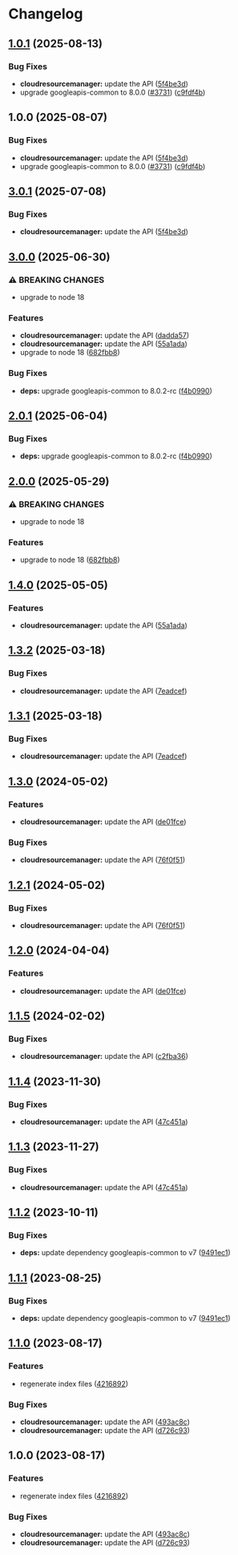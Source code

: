 # Changelog

## [1.0.1](https://github.com/googleapis/google-api-nodejs-client/compare/cloudresourcemanager-v1.0.0...cloudresourcemanager-v1.0.1) (2025-08-13)


### Bug Fixes

* **cloudresourcemanager:** update the API ([5f4be3d](https://github.com/googleapis/google-api-nodejs-client/commit/5f4be3db60a2d50f99f55df431967729126d306a))
* upgrade googleapis-common to 8.0.0  ([#3731](https://github.com/googleapis/google-api-nodejs-client/issues/3731)) ([c9fdf4b](https://github.com/googleapis/google-api-nodejs-client/commit/c9fdf4b34d6c9bcf608eee35dd281d4680be9797))

## 1.0.0 (2025-08-07)


### Bug Fixes

* **cloudresourcemanager:** update the API ([5f4be3d](https://github.com/googleapis/google-api-nodejs-client/commit/5f4be3db60a2d50f99f55df431967729126d306a))
* upgrade googleapis-common to 8.0.0  ([#3731](https://github.com/googleapis/google-api-nodejs-client/issues/3731)) ([c9fdf4b](https://github.com/googleapis/google-api-nodejs-client/commit/c9fdf4b34d6c9bcf608eee35dd281d4680be9797))

## [3.0.1](https://github.com/googleapis/google-api-nodejs-client/compare/cloudresourcemanager-v3.0.0...cloudresourcemanager-v3.0.1) (2025-07-08)


### Bug Fixes

* **cloudresourcemanager:** update the API ([5f4be3d](https://github.com/googleapis/google-api-nodejs-client/commit/5f4be3db60a2d50f99f55df431967729126d306a))

## [3.0.0](https://github.com/googleapis/google-api-nodejs-client/compare/cloudresourcemanager-v2.0.1...cloudresourcemanager-v3.0.0) (2025-06-30)


### ⚠ BREAKING CHANGES

* upgrade to node 18

### Features

* **cloudresourcemanager:** update the API ([dadda57](https://github.com/googleapis/google-api-nodejs-client/commit/dadda572d7f3a74175506039446864810fcf3300))
* **cloudresourcemanager:** update the API ([55a1ada](https://github.com/googleapis/google-api-nodejs-client/commit/55a1ada1d92bf427922430c31028c5cffae7216b))
* upgrade to node 18 ([682fbb8](https://github.com/googleapis/google-api-nodejs-client/commit/682fbb869189ae92b3e9a194d37d0548af0c1f92))


### Bug Fixes

* **deps:** upgrade googleapis-common to 8.0.2-rc ([f4b0990](https://github.com/googleapis/google-api-nodejs-client/commit/f4b099071040cfbcfe4a2e7d487d45ee93b369e0))

## [2.0.1](https://github.com/googleapis/google-api-nodejs-client/compare/cloudresourcemanager-v2.0.0...cloudresourcemanager-v2.0.1) (2025-06-04)


### Bug Fixes

* **deps:** upgrade googleapis-common to 8.0.2-rc ([f4b0990](https://github.com/googleapis/google-api-nodejs-client/commit/f4b099071040cfbcfe4a2e7d487d45ee93b369e0))

## [2.0.0](https://github.com/googleapis/google-api-nodejs-client/compare/cloudresourcemanager-v1.4.0...cloudresourcemanager-v2.0.0) (2025-05-29)


### ⚠ BREAKING CHANGES

* upgrade to node 18

### Features

* upgrade to node 18 ([682fbb8](https://github.com/googleapis/google-api-nodejs-client/commit/682fbb869189ae92b3e9a194d37d0548af0c1f92))

## [1.4.0](https://github.com/googleapis/google-api-nodejs-client/compare/cloudresourcemanager-v1.3.2...cloudresourcemanager-v1.4.0) (2025-05-05)


### Features

* **cloudresourcemanager:** update the API ([55a1ada](https://github.com/googleapis/google-api-nodejs-client/commit/55a1ada1d92bf427922430c31028c5cffae7216b))

## [1.3.2](https://github.com/googleapis/google-api-nodejs-client/compare/cloudresourcemanager-v1.3.1...cloudresourcemanager-v1.3.2) (2025-03-18)


### Bug Fixes

* **cloudresourcemanager:** update the API ([7eadcef](https://github.com/googleapis/google-api-nodejs-client/commit/7eadcefa0391c419609e263d5237c708b56668b5))

## [1.3.1](https://github.com/googleapis/google-api-nodejs-client/compare/cloudresourcemanager-v1.3.0...cloudresourcemanager-v1.3.1) (2025-03-18)


### Bug Fixes

* **cloudresourcemanager:** update the API ([7eadcef](https://github.com/googleapis/google-api-nodejs-client/commit/7eadcefa0391c419609e263d5237c708b56668b5))

## [1.3.0](https://github.com/googleapis/google-api-nodejs-client/compare/cloudresourcemanager-v1.2.1...cloudresourcemanager-v1.3.0) (2024-05-02)


### Features

* **cloudresourcemanager:** update the API ([de01fce](https://github.com/googleapis/google-api-nodejs-client/commit/de01fce516bea73d0f2417cd1fd433dff0357a33))


### Bug Fixes

* **cloudresourcemanager:** update the API ([76f0f51](https://github.com/googleapis/google-api-nodejs-client/commit/76f0f511f97312e3aa7a41f14befa836ce44df55))

## [1.2.1](https://github.com/googleapis/google-api-nodejs-client/compare/cloudresourcemanager-v1.2.0...cloudresourcemanager-v1.2.1) (2024-05-02)


### Bug Fixes

* **cloudresourcemanager:** update the API ([76f0f51](https://github.com/googleapis/google-api-nodejs-client/commit/76f0f511f97312e3aa7a41f14befa836ce44df55))

## [1.2.0](https://github.com/googleapis/google-api-nodejs-client/compare/cloudresourcemanager-v1.1.5...cloudresourcemanager-v1.2.0) (2024-04-04)


### Features

* **cloudresourcemanager:** update the API ([de01fce](https://github.com/googleapis/google-api-nodejs-client/commit/de01fce516bea73d0f2417cd1fd433dff0357a33))

## [1.1.5](https://github.com/googleapis/google-api-nodejs-client/compare/cloudresourcemanager-v1.1.4...cloudresourcemanager-v1.1.5) (2024-02-02)


### Bug Fixes

* **cloudresourcemanager:** update the API ([c2fba36](https://github.com/googleapis/google-api-nodejs-client/commit/c2fba36af030024aacc315ec3815efa67bce9486))

## [1.1.4](https://github.com/googleapis/google-api-nodejs-client/compare/cloudresourcemanager-v1.1.3...cloudresourcemanager-v1.1.4) (2023-11-30)


### Bug Fixes

* **cloudresourcemanager:** update the API ([47c451a](https://github.com/googleapis/google-api-nodejs-client/commit/47c451af937d886c26ffcf1895a7d2ebc416e116))

## [1.1.3](https://github.com/googleapis/google-api-nodejs-client/compare/cloudresourcemanager-v1.1.2...cloudresourcemanager-v1.1.3) (2023-11-27)


### Bug Fixes

* **cloudresourcemanager:** update the API ([47c451a](https://github.com/googleapis/google-api-nodejs-client/commit/47c451af937d886c26ffcf1895a7d2ebc416e116))

## [1.1.2](https://github.com/googleapis/google-api-nodejs-client/compare/cloudresourcemanager-v1.1.1...cloudresourcemanager-v1.1.2) (2023-10-11)


### Bug Fixes

* **deps:** update dependency googleapis-common to v7 ([9491ec1](https://github.com/googleapis/google-api-nodejs-client/commit/9491ec1cdc3c413e7d73edcfcd59cf5c28a7c855))

## [1.1.1](https://github.com/googleapis/google-api-nodejs-client/compare/cloudresourcemanager-v1.1.0...cloudresourcemanager-v1.1.1) (2023-08-25)


### Bug Fixes

* **deps:** update dependency googleapis-common to v7 ([9491ec1](https://github.com/googleapis/google-api-nodejs-client/commit/9491ec1cdc3c413e7d73edcfcd59cf5c28a7c855))

## [1.1.0](https://github.com/googleapis/google-api-nodejs-client/compare/cloudresourcemanager-v1.0.0...cloudresourcemanager-v1.1.0) (2023-08-17)


### Features

* regenerate index files ([4216892](https://github.com/googleapis/google-api-nodejs-client/commit/42168925208e087c952d1fc8267847731d05ae9f))


### Bug Fixes

* **cloudresourcemanager:** update the API ([493ac8c](https://github.com/googleapis/google-api-nodejs-client/commit/493ac8ce90305e1dcb639d24765293aa6b4867c1))
* **cloudresourcemanager:** update the API ([d726c93](https://github.com/googleapis/google-api-nodejs-client/commit/d726c9376f19d6ea45bff10a1da4da0b6bd3007f))

## 1.0.0 (2023-08-17)


### Features

* regenerate index files ([4216892](https://github.com/googleapis/google-api-nodejs-client/commit/42168925208e087c952d1fc8267847731d05ae9f))


### Bug Fixes

* **cloudresourcemanager:** update the API ([493ac8c](https://github.com/googleapis/google-api-nodejs-client/commit/493ac8ce90305e1dcb639d24765293aa6b4867c1))
* **cloudresourcemanager:** update the API ([d726c93](https://github.com/googleapis/google-api-nodejs-client/commit/d726c9376f19d6ea45bff10a1da4da0b6bd3007f))
